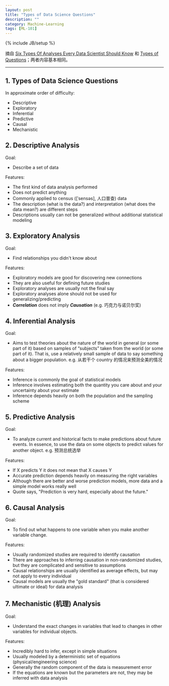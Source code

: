 ```yaml
---
layout: post
title: "Types of Data Science Questions"
description: ""
category: Machine-Learning
tags: [ML-101]
---
```

{% include JB/setup %}

摘自 [Six Types Of Analyses Every Data Scientist Should Know](http://datascientistinsights.com/2013/01/29/six-types-of-analyses-every-data-scientist-should-know) 和 [Types of Questions](https://class.coursera.org/datascitoolbox-005/lecture/57)；两者内容基本相同。

-----

## 1. Types of Data Science Questions

In approximate order of difficulty:

* Descriptive
* Exploratory
* Inferential
* Predictive
* Causal
* Mechanistic

## 2. Descriptive Analysis

Goal: 

* Describe a set of data

Features:

* The first kind of data analysis performed
* Does not predict anything
* Commonly applied to census ([ˈsensəs], 人口普查) data
* The description (what is the data?) and interpretation (what does the data mean?) are different steps
* Descriptions usually can not be generalized without additional statistical modeling

## 3. Exploratory Analysis

Goal: 

* Find relationships you didn't know about

Features:

* Exploratory models are good for discovering new connections
* They are also useful for defining future studies
* Exploratory analyses are usually not the final say
* Exploratory analyses alone should not be used for generalizing/predicting
* _**Correlation**_ does not imply _**Causation**_ (e.g. 巧克力与诺贝尔奖)

## 4. Inferential Analysis

Goal: 

* Aims to test theories about the nature of the world in general (or some part of it) based on samples of “subjects” taken from the world (or some part of it). That is, use a relatively small sample of data to say something about a bigger population. e.g. 从若干个 country 的情况来预测全美的情况

Features:

* Inference is commonly the goal of statistical models
* Inference involves estimating both the quantity you care about and your uncertainty about your estimate
* Inference depends heavily on both the population and the sampling scheme

## 5. Predictive Analysis

Goal: 

* To analyze current and historical facts to make predictions about future events. In essence, to use the data on some objects to predict values for another object. e.g. 预测总统选举

Features:

* If X predicts Y it does not mean that X causes Y
* Accurate prediction depends heavily on measuring the right variables
* Although there are better and worse prediction models, more data and a simple model works really well
* Quote says, "Prediction is very hard, especially about the future."

## 6. Causal Analysis

Goal: 

* To find out what happens to one variable when you make another variable change.

Features:

* Usually randomized studies are required to identify causation
* There are approaches to inferring causation in non-randomized studies, but they are complicated and sensitive to assumptions
* Causal relationships are usually identified as average effects, but may not apply to every individual
* Causal models are usually the "gold standard" (that is considered ultimate or ideal) for data analysis

## 7. Mechanistic (机理) Analysis

Goal: 

* Understand the exact changes in variables that lead to changes in other variables for individual objects.

Features:

* Incredibly hard to infer, except in simple situations
* Usually modeled by a deterministic set of equations (physical/engineering science)
* Generally the random component of the data is measurement error
* If the equations are known but the parameters are not, they may be inferred with data analysis



